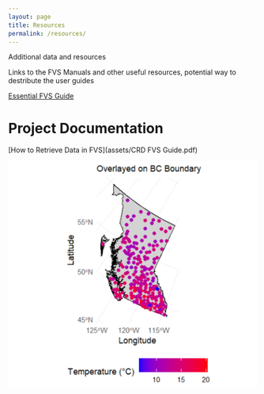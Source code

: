 ```yaml
---
layout: page
title: Resources
permalink: /resources/
---
```

Additional data and resources

Links to the FVS Manuals and other useful resources, potential way to destribute the user guides

[Essential FVS Guide](https://www.fs.usda.gov/sites/default/files/essential-fvs.pdf)


# Project Documentation

[How to Retrieve Data in FVS](assets/CRD FVS Guide.pdf)


![Alt text](/assests/photo1.png)
